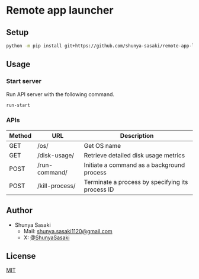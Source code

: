 # Remote app launcher

## Setup

```sh
python -m pip install git+https://github.com/shunya-sasaki/remote-app-launcher.git
```

## Usage

### Start server

Run API server with the following command.

```sh
run-start
```

### APIs

| Method | URL            | Description                                      |
| ------ | -------------- | ------------------------------------------------ |
| GET    | /os/           | Get OS name                                      |
| GET    | /disk-usage/   | Retrieve detailed disk usage metrics             |
| POST   | /run-command/  | Initiate a command as a background process       |
| POST   | /kill-process/ | Terminate a process by specifying its process ID |

## Author

- Shunya Sasaki
  - Mail: [shunya.sasaki1120@gmail.com](mailto:shunya.sasaki1120@gmail.com)
  - X: [@ShunyaSasaki](https://x.com/ShunyaSasaki)

## License

[MIT](./LICENSE)
